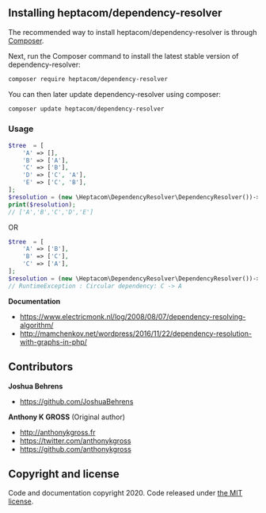 ## Installing heptacom/dependency-resolver

The recommended way to install heptacom/dependency-resolver is through
[Composer](http://getcomposer.org).

Next, run the Composer command to install the latest stable version of dependency-resolver:

```bash
composer require heptacom/dependency-resolver
```

You can then later update dependency-resolver using composer:

 ```bash
composer update heptacom/dependency-resolver
 ```

### Usage
```php
$tree  = [
    'A' => [],
    'B' => ['A'],
    'C' => ['B'],
    'D' => ['C', 'A'],
    'E' => ['C', 'B'],
];
$resolution = (new \Heptacom\DependencyResolver\DependencyResolver())->resolve($tree);
print($resolution);
// ['A','B','C','D','E']
```
OR 
```php
$tree  = [
    'A' => ['B'],
    'B' => ['C'],
    'C' => ['A'],
];
$resolution = (new \Heptacom\DependencyResolver\DependencyResolver())->resolve($tree);
// RuntimeException : Circular dependency: C -> A
```

**Documentation**
- <https://www.electricmonk.nl/log/2008/08/07/dependency-resolving-algorithm/>
- <http://mamchenkov.net/wordpress/2016/11/22/dependency-resolution-with-graphs-in-php/>

## Contributors
**Joshua Behrens**
- <https://github.com/JoshuaBehrens>

**Anthony K GROSS** (Original author)
- <http://anthonykgross.fr>
- <https://twitter.com/anthonykgross>
- <https://github.com/anthonykgross>

## Copyright and license
Code and documentation copyright 2020. Code released under [the MIT license](./LICENSE.md).

